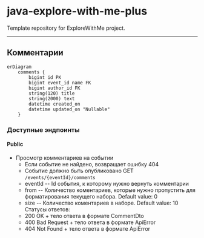 # java-explore-with-me-plus
Template repository for ExploreWithMe project.

---

## Комментарии

```mermaid
erDiagram
    comments {
        bigint id PK
        bigint event_id name FK
        bigint author_id FK
        string(120) title
        string(2000) text
        datetime created_on
        datetime updated_on "Nullable"
    }
```

### Доступные эндпоинты
#### Public

- Просмотр комментариев на событии
  - Если событие не найдено, возвращает ошибку 404
  - Событие должно быть опубликовано
  GET ```/events/{eventId}/comments```
  - eventId -- Id события, к которому нужно вернуть комментарии
  - from -- Количество коментариев, которые нужно пропустить для форматирования текущего набора. Default value: 0
  - size -- Количество коментариев в наборе. Default value: 10
  Статусы ответов:
  - 200 OK + тело ответа в формате CommentDto
  - 400 Bad Request + тело ответа в формате ApiError
  - 404 Not Found + тело ответа в формате ApiError
